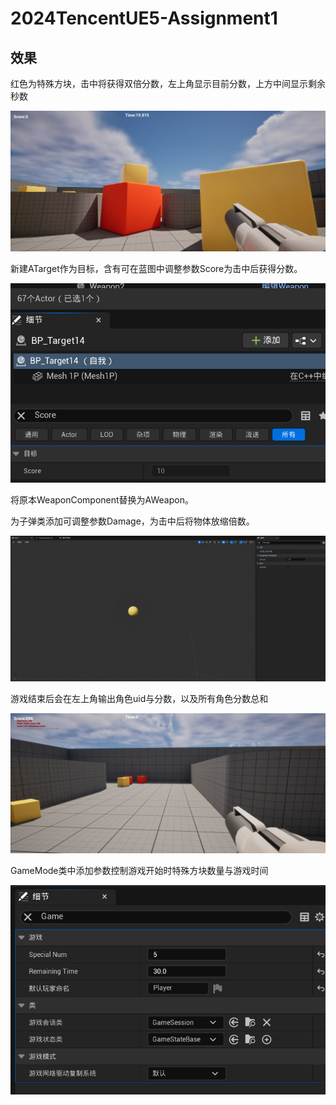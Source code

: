 # 2024TencentUE5-Assignment1

## 效果

红色为特殊方块，击中将获得双倍分数，左上角显示目前分数，上方中间显示剩余秒数

![Figure1](https://github.com/Rozannn/2024TencentUE5-Assignment1/blob/main/Figure/Figure1.png)

新建ATarget作为目标，含有可在蓝图中调整参数Score为击中后获得分数。

![Figure2](https://github.com/Rozannn/2024TencentUE5-Assignment1/blob/main/Figure/Figure2.png)

将原本WeaponComponent替换为AWeapon。

为子弹类添加可调整参数Damage，为击中后将物体放缩倍数。



![Figure3](https://github.com/Rozannn/2024TencentUE5-Assignment1/blob/main/Figure/Figure3.png)

游戏结束后会在左上角输出角色uid与分数，以及所有角色分数总和

![Figure4](https://github.com/Rozannn/2024TencentUE5-Assignment1/blob/main/Figure/Figure4.png)

GameMode类中添加参数控制游戏开始时特殊方块数量与游戏时间

![Figure5](https://github.com/Rozannn/2024TencentUE5-Assignment1/blob/main/Figure/Figure5.png)

